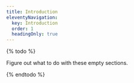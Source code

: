 ```yaml
---
title: Introduction
eleventyNavigation:
  key: Introduction
  order: 1
  headingOnly: true
---
```


{% todo %}

Figure out what to do with these empty sections.

{% endtodo %}
